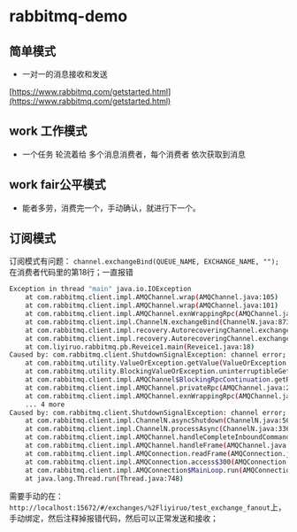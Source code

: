 # rabbitmq-demo

## 简单模式
- 一对一的消息接收和发送

[https://www.rabbitmq.com/getstarted.html](https://www.rabbitmq.com/getstarted.html)

## work 工作模式
- 一个任务 轮流着给 多个消息消费者，每个消费者 依次获取到消息
## work fair公平模式
- 能者多劳，消费完一个，手动确认，就进行下一个。
## 订阅模式
订阅模式有问题：
`channel.exchangeBind(QUEUE_NAME, EXCHANGE_NAME, "");`
在消费者代码里的第18行；一直报错
```bash
Exception in thread "main" java.io.IOException
	at com.rabbitmq.client.impl.AMQChannel.wrap(AMQChannel.java:105)
	at com.rabbitmq.client.impl.AMQChannel.wrap(AMQChannel.java:101)
	at com.rabbitmq.client.impl.AMQChannel.exnWrappingRpc(AMQChannel.java:123)
	at com.rabbitmq.client.impl.ChannelN.exchangeBind(ChannelN.java:873)
	at com.rabbitmq.client.impl.recovery.AutorecoveringChannel.exchangeBind(AutorecoveringChannel.java:297)
	at com.rabbitmq.client.impl.recovery.AutorecoveringChannel.exchangeBind(AutorecoveringChannel.java:292)
	at com.liyiruo.rabbitmq.pb.Reveice1.main(Reveice1.java:18)
Caused by: com.rabbitmq.client.ShutdownSignalException: channel error; protocol method: #method<channel.close>(reply-code=404, reply-text=NOT_FOUND - no exchange 'test_queue_fanout_email' in vhost '/liyiruo', class-id=40, method-id=30)
	at com.rabbitmq.utility.ValueOrException.getValue(ValueOrException.java:66)
	at com.rabbitmq.utility.BlockingValueOrException.uninterruptibleGetValue(BlockingValueOrException.java:32)
	at com.rabbitmq.client.impl.AMQChannel$BlockingRpcContinuation.getReply(AMQChannel.java:366)
	at com.rabbitmq.client.impl.AMQChannel.privateRpc(AMQChannel.java:229)
	at com.rabbitmq.client.impl.AMQChannel.exnWrappingRpc(AMQChannel.java:117)
	... 4 more
Caused by: com.rabbitmq.client.ShutdownSignalException: channel error; protocol method: #method<channel.close>(reply-code=404, reply-text=NOT_FOUND - no exchange 'test_queue_fanout_email' in vhost '/liyiruo', class-id=40, method-id=30)
	at com.rabbitmq.client.impl.ChannelN.asyncShutdown(ChannelN.java:505)
	at com.rabbitmq.client.impl.ChannelN.processAsync(ChannelN.java:336)
	at com.rabbitmq.client.impl.AMQChannel.handleCompleteInboundCommand(AMQChannel.java:143)
	at com.rabbitmq.client.impl.AMQChannel.handleFrame(AMQChannel.java:90)
	at com.rabbitmq.client.impl.AMQConnection.readFrame(AMQConnection.java:634)
	at com.rabbitmq.client.impl.AMQConnection.access$300(AMQConnection.java:47)
	at com.rabbitmq.client.impl.AMQConnection$MainLoop.run(AMQConnection.java:572)
	at java.lang.Thread.run(Thread.java:748)

```
需要手动的在：
`http://localhost:15672/#/exchanges/%2Fliyiruo/test_exchange_fanout`上，手动绑定，然后注释掉报错代码，然后可以正常发送和接收；